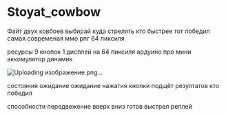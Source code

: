 # Stoyat_cowbow
Файт двух ковбоев выбирай куда стрелять кто быстрее тот победил самая современая ммо рпг 64 пиксиля

ресурсы
9 кнопок
1 дисплей на 64 пиксиля
ардуино про мини
аккомулятор
динамик


![Uploading изображение.png…]()

состояния
ожидание
ожидание нажатия кнопки
подщёт резултатов
кто победил

способности
передвежение вверх вниз
готов
выстрел
реплей

